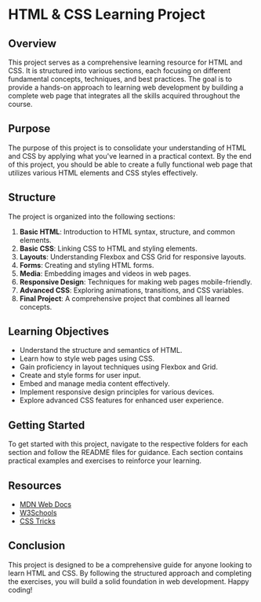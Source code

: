 # HTML & CSS Learning Project

## Overview
This project serves as a comprehensive learning resource for HTML and CSS. It is structured into various sections, each focusing on different fundamental concepts, techniques, and best practices. The goal is to provide a hands-on approach to learning web development by building a complete web page that integrates all the skills acquired throughout the course.

## Purpose
The purpose of this project is to consolidate your understanding of HTML and CSS by applying what you've learned in a practical context. By the end of this project, you should be able to create a fully functional web page that utilizes various HTML elements and CSS styles effectively.

## Structure
The project is organized into the following sections:

1. **Basic HTML**: Introduction to HTML syntax, structure, and common elements.
2. **Basic CSS**: Linking CSS to HTML and styling elements.
3. **Layouts**: Understanding Flexbox and CSS Grid for responsive layouts.
4. **Forms**: Creating and styling HTML forms.
5. **Media**: Embedding images and videos in web pages.
6. **Responsive Design**: Techniques for making web pages mobile-friendly.
7. **Advanced CSS**: Exploring animations, transitions, and CSS variables.
8. **Final Project**: A comprehensive project that combines all learned concepts.

## Learning Objectives
- Understand the structure and semantics of HTML.
- Learn how to style web pages using CSS.
- Gain proficiency in layout techniques using Flexbox and Grid.
- Create and style forms for user input.
- Embed and manage media content effectively.
- Implement responsive design principles for various devices.
- Explore advanced CSS features for enhanced user experience.

## Getting Started
To get started with this project, navigate to the respective folders for each section and follow the README files for guidance. Each section contains practical examples and exercises to reinforce your learning.

## Resources
- [MDN Web Docs](https://developer.mozilla.org/en-US/docs/Web)
- [W3Schools](https://www.w3schools.com/)
- [CSS Tricks](https://css-tricks.com/)

## Conclusion
This project is designed to be a comprehensive guide for anyone looking to learn HTML and CSS. By following the structured approach and completing the exercises, you will build a solid foundation in web development. Happy coding!
